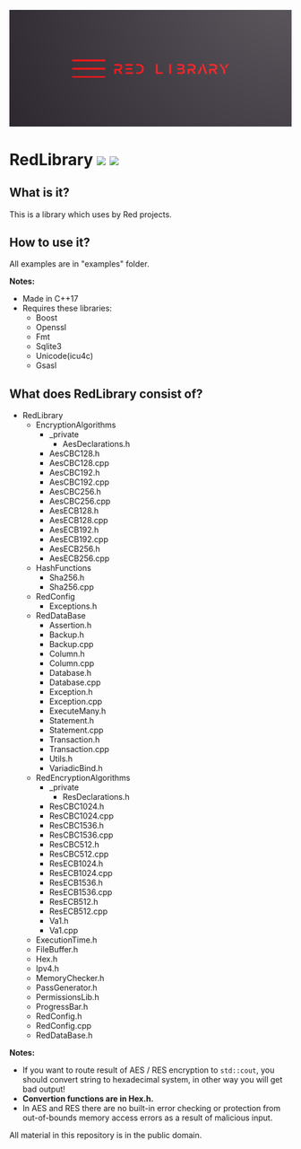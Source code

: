 ![plot](./RedLibrary_logo.png)

# RedLibrary [![](https://img.shields.io/apm/l/vim-mode)](https://github.com/Red-company/RES_Implementation/blob/main/LICENSE.md) [![](https://img.shields.io/github/repo-size/Red-company/RedLibrary)](https://github.com/Red-company/RedLibrary)

## What is it?

This is a library which uses by Red projects.

## How to use it?

All examples are in "examples" folder.

**Notes:**
  * Made in C++17
  * Requires these libraries:
    * Boost
    * Openssl
    * Fmt
    * Sqlite3
    * Unicode(icu4c)
    * Gsasl

## What does RedLibrary consist of?

* RedLibrary
  * EncryptionAlgorithms
    * _private
      * AesDeclarations.h
    * AesCBC128.h
    * AesCBC128.cpp
    * AesCBC192.h
    * AesCBC192.cpp
    * AesCBC256.h
    * AesCBC256.cpp
    * AesECB128.h
    * AesECB128.cpp
    * AesECB192.h
    * AesECB192.cpp
    * AesECB256.h
    * AesECB256.cpp
  * HashFunctions
    * Sha256.h
    * Sha256.cpp
  * RedConfig
    * Exceptions.h
  * RedDataBase
    * Assertion.h
    * Backup.h
    * Backup.cpp
    * Column.h
    * Column.cpp
    * Database.h
    * Database.cpp
    * Exception.h
    * Exception.cpp
    * ExecuteMany.h
    * Statement.h
    * Statement.cpp
    * Transaction.h
    * Transaction.cpp
    * Utils.h
    * VariadicBind.h
  * RedEncryptionAlgorithms
    * _private
      * ResDeclarations.h
    * ResCBC1024.h
    * ResCBC1024.cpp
    * ResCBC1536.h
    * ResCBC1536.cpp
    * ResCBC512.h
    * ResCBC512.cpp
    * ResECB1024.h
    * ResECB1024.cpp
    * ResECB1536.h
    * ResECB1536.cpp
    * ResECB512.h
    * ResECB512.cpp
    * Va1.h
    * Va1.cpp
  * ExecutionTime.h
  * FileBuffer.h
  * Hex.h
  * Ipv4.h
  * MemoryChecker.h
  * PassGenerator.h
  * PermissionsLib.h
  * ProgressBar.h
  * RedConfig.h
  * RedConfig.cpp
  * RedDataBase.h
  
**Notes:**
 * If you want to route result of AES / RES encryption to `std::cout`, you should convert string to hexadecimal system, in other way you will get bad output!
  * **Convertion functions are in Hex.h.**
 * In AES and RES there are no built-in error checking or protection from out-of-bounds memory access errors as a result of malicious input.

All material in this repository is in the public domain.
